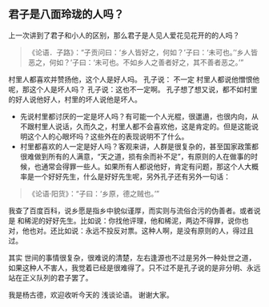 ## 君子是八面玲珑的人吗？

上一次讲到了君子和小人的区别，那么君子是人见人爱花见花开的的人吗？

>《论语．子路》：“子贡问曰：‘乡人皆好之，何如？’子曰：‘未可也。’‘乡人皆恶之，何如？’子曰：‘未可也。不如乡人之善者好之，其不善者恶之。’”

村里人都喜欢并赞扬他，这个人是好人吗。 孔子说： 不一定
村里人都说他憎恨他呢，那这个人是坏人吗？ 孔子说：这也不一定啊。
孔子想了想又说，都不如村里的好人说他好人，村里的坏人说他是坏人。

+ 先说村里都讨厌的一定是坏人吗？有可能一个人光棍，很邋遢，也很内向，从不跟村里人说话，久而久之，村里人都不会喜欢他，这是肯定的。但是这能说明这个人的心眼坏吗？这些外在的表现说明不了什么。
+ 村里都喜欢的人一定是好人吗？客观来讲，人群是很复杂的，甚至国家政策都很难做到所有的人满意，“天之道，损有余而补不足”，有原则的人在做事的时候，也通常会得罪一些人。如果所有人都说他好，肯定有问题，那这个人大概率是一个好好先生，什么是好好先生呢，另外孔子还有另外一句话：
>《论语·阳货》：“子曰：‘乡原，德之贼也。’”

我查了百度百科，说乡愿是指乡中貌似谨厚，而实则与流俗合污的伪善者。或者说是 和稀泥的好好先生。比如说：你找他评理，他和稀泥，两边不得罪，说你也对，他也对。还比如说：永远不投反对票。这种人啊，是没有原则的人，得过且过。

其实 世间的事情很复杂，很难说的清楚，左右逢源也不过是另外一种处世之道，如果这种人不害人，我觉着已经是很难得了。只不过不是孔子说的是非分明、永远站在正义队列的君子罢了。

我是杨古德，欢迎收听今天的 浅谈论语。 谢谢大家。